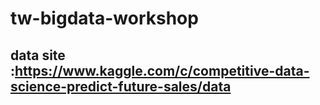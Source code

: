 # tw-bigdata-workshop
## data site :https://www.kaggle.com/c/competitive-data-science-predict-future-sales/data
